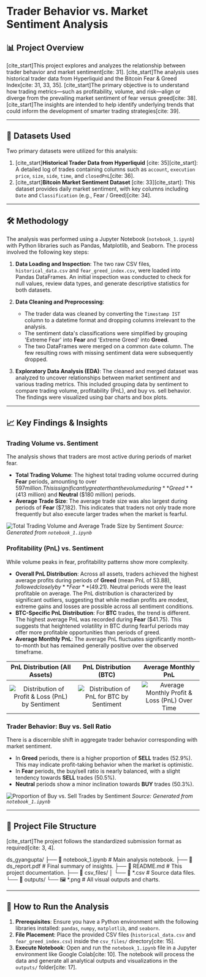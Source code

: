 # Trader Behavior vs. Market Sentiment Analysis

## 📊 Project Overview

[cite_start]This project explores and analyzes the relationship between trader behavior and market sentiment[cite: 31]. [cite_start]The analysis uses historical trader data from Hyperliquid and the Bitcoin Fear & Greed Index[cite: 31, 33, 35]. [cite_start]The primary objective is to understand how trading metrics—such as profitability, volume, and risk—align or diverge from the prevailing market sentiment of fear versus greed[cite: 38]. [cite_start]The insights are intended to help identify underlying trends that could inform the development of smarter trading strategies[cite: 39].

---

## 💾 Datasets Used

Two primary datasets were utilized for this analysis:

1.  [cite_start]**Historical Trader Data from Hyperliquid** [cite: 35][cite_start]: A detailed log of trades containing columns such as `account`, `execution price`, `size`, `side`, `time`, and `closedPnL`[cite: 36].
2.  [cite_start]**Bitcoin Market Sentiment Dataset** [cite: 33][cite_start]: This dataset provides daily market sentiment, with key columns including `Date` and `Classification` (e.g., Fear / Greed)[cite: 34].

---

## 🛠️ Methodology

The analysis was performed using a Jupyter Notebook (`notebook_1.ipynb`) with Python libraries such as Pandas, Matplotlib, and Seaborn. The process involved the following key steps:

1.  **Data Loading and Inspection**: The two raw CSV files, `historical_data.csv` and `fear_greed_index.csv`, were loaded into Pandas DataFrames. An initial inspection was conducted to check for null values, review data types, and generate descriptive statistics for both datasets.

2.  **Data Cleaning and Preprocessing**:
    * The trader data was cleaned by converting the `Timestamp IST` column to a datetime format and dropping columns irrelevant to the analysis.
    * The sentiment data's classifications were simplified by grouping 'Extreme Fear' into **Fear** and 'Extreme Greed' into **Greed**.
    * The two DataFrames were merged on a common `date` column. The few resulting rows with missing sentiment data were subsequently dropped.

3.  **Exploratory Data Analysis (EDA)**: The cleaned and merged dataset was analyzed to uncover relationships between market sentiment and various trading metrics. This included grouping data by sentiment to compare trading volume, profitability (PnL), and buy vs. sell behavior. The findings were visualized using bar charts and box plots.

---

## 📈 Key Findings & Insights

### Trading Volume vs. Sentiment

The analysis shows that traders are most active during periods of market fear.

* **Total Trading Volume**: The highest total trading volume occurred during **Fear** periods, amounting to over $597 million. This is significantly greater than the volume during **Greed** ($413 million) and **Neutral** ($180 million) periods.
* **Average Trade Size**: The average trade size was also largest during periods of **Fear** ($7,182). This indicates that traders not only trade more frequently but also execute larger trades when the market is fearful.

![Total Trading Volume and Average Trade Size by Sentiment]([/output/volume_vs_sentiment.png](https://github.com/ayush6645/ds_gyangupta/blob/main/outputs/volume_vs_sentiment.png))
*Source: Generated from `notebook_1.ipynb`*

### Profitability (PnL) vs. Sentiment

While volume peaks in fear, profitability patterns show more complexity.

* **Overall PnL Distribution**: Across all assets, traders achieved the highest average profits during periods of **Greed** (mean PnL of $53.88), followed closely by **Fear** ($49.21). Neutral periods were the least profitable on average. The PnL distribution is characterized by significant outliers, suggesting that while median profits are modest, extreme gains and losses are possible across all sentiment conditions.
* **BTC-Specific PnL Distribution**: For **BTC** trades, the trend is different. The highest average PnL was recorded during **Fear** ($41.75). This suggests that heightened volatility in BTC during fearful periods may offer more profitable opportunities than periods of greed.
* **Average Monthly PnL**: The average PnL fluctuates significantly month-to-month but has remained generally positive over the observed timeframe.

| PnL Distribution (All Assets) | PnL Distribution (BTC) | Average Monthly PnL |
| :---: | :---: | :---: |
| ![Distribution of Profit & Loss (PnL) by Sentiment](pnl_vs_sentiment.png) | ![Distribution of PnL for BTC by Sentiment](pnl_vs_sentiment_BTC.png) | ![Average Monthly Profit & Loss (PnL) Over Time](pnl_over_time.png) |

### Trader Behavior: Buy vs. Sell Ratio

There is a discernible shift in aggregate trader behavior corresponding with market sentiment.

* In **Greed** periods, there is a higher proportion of **SELL** trades (52.9%). This may indicate profit-taking behavior when the market is optimistic.
* In **Fear** periods, the buy/sell ratio is nearly balanced, with a slight tendency towards **SELL** trades (50.5%).
* **Neutral** periods show a minor inclination towards **BUY** trades (50.3%).

![Proportion of Buy vs. Sell Trades by Sentiment](behavior_proportions.png)
*Source: Generated from `notebook_1.ipynb`*

---

## 📁 Project File Structure

[cite_start]The project follows the standardized submission format as required[cite: 3, 4].

ds_gyangupta/
├── 📓 notebook_1.ipynb       # Main analysis notebook.
├── 📄 ds_report.pdf          # Final summary of insights.
├── 📄 README.md              # This project documentation.
├── 📁 csv_files/
│   └── 📜 *.csv              # Source data files.
└── 📁 outputs/
    └── 🖼️ *.png              # All visual outputs and charts.

---

## 🚀 How to Run the Analysis

1.  **Prerequisites**: Ensure you have a Python environment with the following libraries installed: `pandas`, `numpy`, `matplotlib`, and `seaborn`.
2.  **File Placement**: Place the provided CSV files (`historical_data.csv` and `fear_greed_index.csv`) inside the `csv_files/` directory[cite: 15].
3.  **Execute Notebook**: Open and run the `notebook_1.ipynb` file in a Jupyter environment like Google Colab[cite: 10]. The notebook will process the data and generate all analytical outputs and visualizations in the `outputs/` folder[cite: 17].
